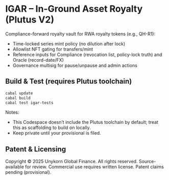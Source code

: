 # IGAR – In-Ground Asset Royalty (Plutus V2)

Compliance-forward royalty vault for RWA royalty tokens (e.g., QH-R1):

- Time-locked series mint policy (no dilution after lock)
- Allowlist NFT gating for transfers/mint
- Reference inputs for Compliance (revocation list, policy-lock truth) and Oracle (record-date/FX)
- Governance multisig for pause/unpause and admin actions

## Build & Test (requires Plutus toolchain)

```bash
cabal update
cabal build
cabal test igar-tests
```

Notes:
- This Codespace doesn’t include the Plutus toolchain by default; treat this as scaffolding to build on locally.
- Keep private until your provisional is filed.

## Patent & Licensing

Copyright © 2025 Unykorn Global Finance. All rights reserved.
Source-available for review. Commercial use requires written license. Patent claims pending (provisional).
